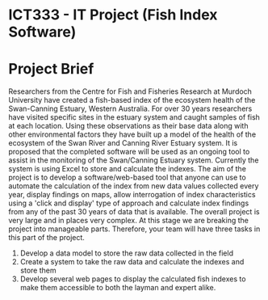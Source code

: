 # ICT333 - IT Project (Fish Index Software) 
# Project Brief

Researchers from the Centre for Fish and Fisheries Research at Murdoch University have created a fish-based index of the ecosystem health of the Swan-Canning Estuary, Western Australia. For over 30 years researchers have visited specific sites in the estuary system and caught samples of fish at each location. Using these observations as their base data along with other environmental factors they have built up a model of the health of the ecosystem of the Swan River and Canning River Estuary system. It is proposed that the completed software will be used as an ongoing tool to assist in the monitoring of the Swan/Canning Estuary system. Currently the system is using Excel to store and calculate the indexes.
The aim of the project is to develop a software/web-based tool that anyone can use to automate the calculation of the index from new data values collected every year, display findings on maps, allow interrogation of index characteristics using a 'click and display' type of approach and calculate index findings from any of the past 30 years of data that is available.
The overall project is very large and in places very complex. At this stage we are breaking the project into manageable parts. Therefore, your team will have three tasks in this part of the project.
1.	Develop a data model to store the raw data collected in the field
2.	Create a system to take the raw data and calculate the indexes and store them 
3.	Develop several web pages to display the calculated fish indexes to make them accessible to both the layman and expert alike.  
